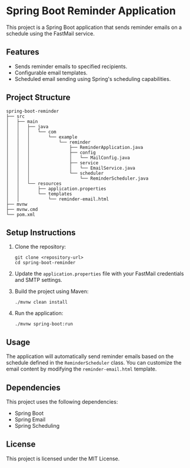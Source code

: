 # Spring Boot Reminder Application

This project is a Spring Boot application that sends reminder emails on a schedule using the FastMail service.

## Features

- Sends reminder emails to specified recipients.
- Configurable email templates.
- Scheduled email sending using Spring's scheduling capabilities.

## Project Structure

```
spring-boot-reminder
├── src
│   ├── main
│   │   ├── java
│   │   │   └── com
│   │   │       └── example
│   │   │           └── reminder
│   │   │               ├── ReminderApplication.java
│   │   │               ├── config
│   │   │               │   └── MailConfig.java
│   │   │               ├── service
│   │   │               │   └── EmailService.java
│   │   │               └── scheduler
│   │   │                   └── ReminderScheduler.java
│   │   └── resources
│   │       ├── application.properties
│   │       └── templates
│   │           └── reminder-email.html
├── mvnw
├── mvnw.cmd
└── pom.xml
```

## Setup Instructions

1. Clone the repository:
   ```
   git clone <repository-url>
   cd spring-boot-reminder
   ```

2. Update the `application.properties` file with your FastMail credentials and SMTP settings.

3. Build the project using Maven:
   ```
   ./mvnw clean install
   ```

4. Run the application:
   ```
   ./mvnw spring-boot:run
   ```

## Usage

The application will automatically send reminder emails based on the schedule defined in the `ReminderScheduler` class. You can customize the email content by modifying the `reminder-email.html` template.

## Dependencies

This project uses the following dependencies:
- Spring Boot
- Spring Email
- Spring Scheduling

## License

This project is licensed under the MIT License.